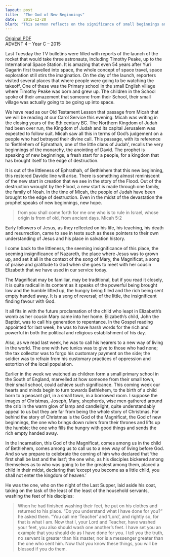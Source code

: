 ```yaml
---
layout: post
title:  "The God of New Beginnings"
date:   2015-12-20
blurb: "This sermon reflects on the significance of small beginnings and the radical message of the Magnificat. It speaks of the new beginnings prophesied by Micah, and the radical reversal of societal norms as expressed in Mary's song. It also emphasizes the call to a new way of living in the world, as exemplified by Jesus."
---
```

[Original PDF](/assets/pdf/advent42015.pdf)    
ADVENT 4 – Year C – 2015

Last Tuesday the TV bulletins were filled with reports of the launch of the rocket that would take three astronauts, including Timothy Peake, up to the International Space Station. It is amazing that even 54 years after Yuri Gagarin first travelled into space, the whole concept of space travel, space exploration still stirs the imagination. On the day of the launch, reporters visited several places that where people were going to be watching the takeoff. One of these was the Primary school in the small English village where Timothy Peake was born and grew up. The children in the School spoke of their amazement that someone from their School, their small village was actually going to be going up into space.

We have read as our Old Testament Lesson that passage from Micah that we will be reading at our Carol Service this evening. Micah was writing in the closing years of the 8th century BC. The Northern Kingdom of Judah had been over run, the Kingdom of Judah and its capital Jerusalem was expected to follow suit. Micah saw all this in terms of God’s judgement on a people who had betrayed their divine call. This passage, with its reference to ‘Bethlehem of Ephrathah, one of the little clans of Judah’, recalls the very beginnings of the monarchy, the anointing of David. The prophet is speaking of new beginnings, a fresh start for a people, for a kingdom that has brought itself to the edge of destruction.

It is out of the littleness of Ephrathah, of Bethlehem that this new beginning, this restored Davidic line will arise. There is something almost reminiscent of the new start in creation that we see in the story of the Flood. Out of the destruction wrought by the Flood, a new start is made through one family, the family of Noah. In the time of Micah, the people of Judah have been brought to the edge of destruction. Even in the midst of the devastation the prophet speaks of new beginnings, new hope.

> from you shall come forth for me
> one who is to rule in Israel,
> whose origin is from of old,
> from ancient days. Micah 5:2

Early followers of Jesus, as they reflected on his life, his teaching, his death and resurrection, came to see in texts such as these pointers to their own understanding of Jesus and his place in salvation history.

I come back to the littleness, the seeming insignificance of this place, the seeming insignificance of Nazareth, the place where Jesus was to grown up, and set it all in the context of the song of Mary, the Magnificat, a song of praise and gratitude to God when she goes to meet with her cousin Elizabeth that we have used in our service today.

The Magnificat may be familiar, may be traditional, but if you read it closely, it is quite radical in its content as it speaks of the powerful being brought low and the humble lifted up, the hungry being filled and the rich being sent empty handed away. It is a song of reversal; of the little, the insignificant finding favour with God.

It all fits in with the future proclamation of the child who leapt in Elizabeth’s womb as her cousin Mary came into her home. Elizabeth’s child, John the Baptist, was to call his generation to repentance. In the Gospel reading appointed for last week, he was to have harsh words for the rich and powerful in both the political and religious establishment of his day.

Also, as we read last week, he was to call his hearers to a new way of living in the world. The one with two tunics was to give to those who had none; the tax collector was to forgo his customary payment on the side; the soldier was to refrain from his customary practices of oppression and extortion of the local population.

Earlier in the week we watched as children form a small primary school in the South of England, marvelled at how someone from their small town, their small school, could achieve such significance. This coming week our hearts and minds begin to turn towards Bethlehem, to the birth of a child born to a peasant girl, in a small town, in a borrowed room. I suppose the images of Christmas, Joseph, Mary, shepherds, wise men gathered around the crib in the warm glow of lamp and candlelight, quite understandably appeal to us but they are far from being the whole story of Christmas. For behind the story of Christmas is the God of the Magnificat, the God of new beginnings, the one who brings down rulers from their thrones and lifts up the humble; the one who fills the hungry with good things and sends the rich empty handed away.

In the Incarnation, this God of the Magnificat, comes among us in the child of Bethlehem, comes among us to call us to a new way of living before God. And so we prepare to celebrate the coming of him who declared that ‘the first shall be last and the last’; the one who, as his disciples bickered among themselves as to who was going to be the greatest among them, placed a child in their midst, declaring that ‘except you become as a little child, you shall not enter the kingdom of heaven.’

He was the one, who on the night of the Last Supper, laid aside his coat, taking on the task of the least of the least of the household servants, washing the feet of his disciples:

> When he had finished washing their feet, he put on his clothes and returned to his place. “Do you understand what I have done for you?” he asked them. “You call me ‘Teacher’ and ‘Lord’, and rightly so, for that is what I am. Now that I, your Lord and Teacher, have washed your feet, you also should wash one another’s feet. I have set you an example that you should do as I have done for you. I tell you the truth, no servant is greater than his master, nor is a messenger greater than the one who sent him. Now that you know these things, you will be blessed if you do them.

